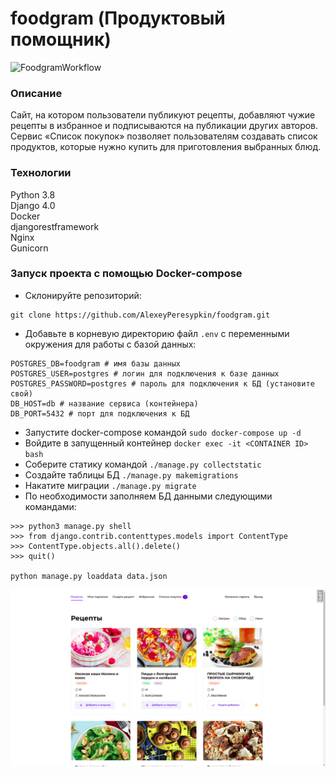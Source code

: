 # foodgram (Продуктовый помощник)

![FoodgramWorkflow](https://github.com/AlexeyPeresypkin/foodgram/actions/workflows/main.yml/badge.svg)

### Описание

Сайт, на котором пользователи публикуют рецепты, добавляют чужие рецепты в избранное и подписываются на публикации других авторов. Сервис «Список покупок» позволяет пользователям создавать список продуктов, которые нужно купить для приготовления выбранных блюд.

### Технологии

Python 3.8  
Django 4.0  
Docker  
djangorestframework     
Nginx   
Gunicorn    

### Запуск проекта с помощью Docker-compose

- Склонируйте репозиторий:

```
git clone https://github.com/AlexeyPeresypkin/foodgram.git
```

- Добавьте в корневую директорию файл `.env` с переменными окружения для работы с базой данных:

```
POSTGRES_DB=foodgram # имя базы данных
POSTGRES_USER=postgres # логин для подключения к базе данных
POSTGRES_PASSWORD=postgres # пароль для подключения к БД (установите свой)
DB_HOST=db # название сервиса (контейнера)
DB_PORT=5432 # порт для подключения к БД 
```

- Запустите docker-compose командой `sudo docker-compose up -d` 
- Войдите в запущенный контейнер `docker exec -it <CONTAINER ID> bash`
- Соберите статику командой `./manage.py collectstatic`
- Создайте таблицы БД `./manage.py makemigrations`
- Накатите миграции `./manage.py migrate`
- По необходимости заполняем БД данными следующими командами:
```
>>> python3 manage.py shell  
>>> from django.contrib.contenttypes.models import ContentType
>>> ContentType.objects.all().delete()
>>> quit()

python manage.py loaddata data.json 
```

![alt text](screenshots/01.png "Главная страница")
